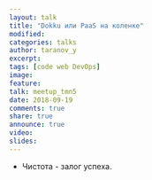 ```yaml
---
layout: talk
title: "Dokku или PaaS на коленке"
modified:
categories: talks
author: taranov_y
excerpt:
tags: [code web DevOps]
image:
feature:
talk: meetup_tmn5
date: 2018-09-19
comments: true
share: true
announce: true
video: 
slides: 
---
```


* Чистота - залог успеха.